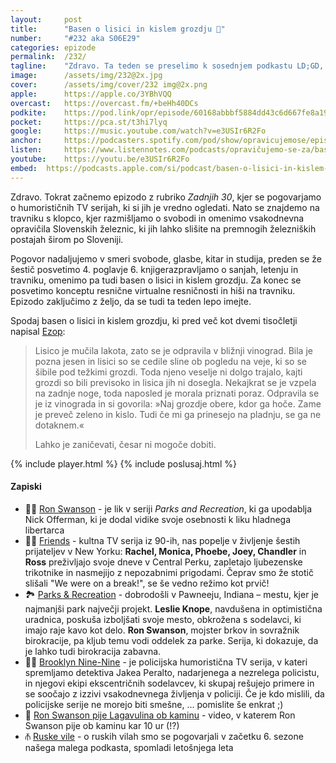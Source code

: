 ```yaml
---
layout: 	post
title:  	"Basen o lisici in kislem grozdju 🦊"
number: 	"#232 aka S06E29"
categories:	epizode
permalink:	/232/
tagline: 	"Zdravo. Ta teden se preselimo k sosednjem podkastu LD;GD, predvsem rubriki Zadnjih 30, v kateri se pogovarjamo o ameriških humorističnih TV serijah."
image:		/assets/img/232@2x.jpg
cover:		/assets/img/cover/232 img@2x.png
apple:		https://apple.co/3YBhVQQ
overcast:	https://overcast.fm/+beHh40DCs
podkite:	https://pod.link/opr/episode/60168abbbf5884dd43c6d667fe8a1971
pocket:		https://pca.st/t3hi7lyq
google:		https://music.youtube.com/watch?v=e3USIr6R2Fo
anchor:		https://podcasters.spotify.com/pod/show/opravicujemose/episodes/Basen-o-lisici-in-kislem-grozdju-e2qgo1t
listen:		https://www.listennotes.com/podcasts/opravičujemo-se-za/basen-o-lisici-in-kislem-62FIpCqs8mc/embed/
youtube:	https://youtu.be/e3USIr6R2Fo
embed:	https://podcasts.apple.com/si/podcast/basen-o-lisici-in-kislem-grozdju/id1514750013?i=1000675558064
---
```


Zdravo. Tokrat začnemo epizodo z rubriko *Zadnjih 30*, kjer se pogovarjamo o humorističnih TV serijah, ki si jih je vredno ogledati. Nato se znajdemo na travniku s klopco, kjer razmišljamo o svobodi in omenimo vsakodnevna opravičila Slovenskih železnic, ki jih lahko slišite na premnogih železniških postajah širom po Sloveniji. 

Pogovor nadaljujemo v smeri svobode, glasbe, kitar in studija, preden se že šestič posvetimo 4. poglavje 6. knjigerazpravljamo o sanjah, letenju in travniku, omenimo pa tudi basen o lisici in kislem grozdju. Za konec se posvetimo konceptu resnične virtualne resničnosti in hiši na travniku. Epizodo zaključimo z željo, da se tudi ta teden lepo imejte. 

Spodaj basen o lisici in kislem grozdju, ki pred več kot dvemi tisočletji napisal [Ezop](https://sl.wikipedia.org/wiki/Ezop): 

> Lisico je mučila lakota, zato se je odpravila v bližnji vinograd. Bila je pozna jesen in lisici so se cedile sline ob pogledu na veje, ki so se šibile pod težkimi grozdi. Toda njeno veselje ni dolgo trajalo, kajti grozdi so bili previsoko in lisica jih ni dosegla. Nekajkrat se je vzpela na zadnje noge, toda naposled je morala priznati poraz. Odpravila se je iz vinograda in si govorila: »Naj grozdje obere, kdor ga hoče. Zame je preveč zeleno in kislo. Tudi če mi ga prinesejo na pladnju, se ga ne dotaknem.« 
> 
> Lahko je zaničevati, česar ni mogoče dobiti.

{% include player.html %}
{% include poslusaj.html %}

<!--break-->

#### Zapiski

- 👨🏻 [Ron Swanson](https://en.wikipedia.org/wiki/Ron_Swanson) - je lik v seriji *Parks and Recreation*, ki ga upodablja Nick Offerman, ki je dodal vidike svoje osebnosti k liku hladnega libertarca 
- 🙋‍♀️ [Friends](https://en.wikipedia.org/wiki/Friends) - kultna TV serija iz 90-ih, nas popelje v življenje šestih prijateljev v New Yorku: **Rachel, Monica, Phoebe, Joey, Chandler** in **Ross** preživljajo svoje dneve v Central Perku, zapletajo ljubezenske trikotnike in nasmejijo z nepozabnimi prigodami. Čeprav smo že stotič slišali "We were on a break!", se še vedno režimo kot prvič! 
- 🏞️ [Parks & Recreation](https://en.wikipedia.org/wiki/Parks_and_Recreation) - dobrodošli v Pawneeju, Indiana – mestu, kjer je najmanjši park največji projekt. **Leslie Knope**, navdušena in optimistična uradnica, poskuša izboljšati svoje mesto, obkrožena s sodelavci, ki imajo raje kavo kot delo. **Ron Swanson**, mojster brkov in sovražnik birokracije, pa kljub temu vodi oddelek za parke. Serija, ki dokazuje, da je lahko tudi birokracija zabavna. 
- 👮‍♂️ [Brooklyn Nine-Nine](https://en.wikipedia.org/wiki/Brooklyn_Nine-Nine) - je policijska humoristična TV serija, v kateri spremljamo detektiva Jakea Peralto, nadarjenega a nezrelega policistu, in njegovi ekipi ekscentričnih sodelavcev, ki skupaj rešujejo primere in se soočajo z izzivi vsakodnevnega življenja v policiji. Če je kdo mislili, da policijske serije ne morejo biti smešne, ... pomislite še enkrat ;) 
- 🥃 [Ron Swanson pije Lagavulina ob kaminu](https://www.youtube.com/watch?v=MPY_EuvimH0) - video, v katerem Ron Swanson pije ob kaminu kar 10 ur (!?) 
- ⫚ [Ruske vile](https://opravicujemo.se/204/) - o ruskih vilah smo se pogovarjali v začetku 6. sezone našega malega podkasta, spomladi letošnjega leta 